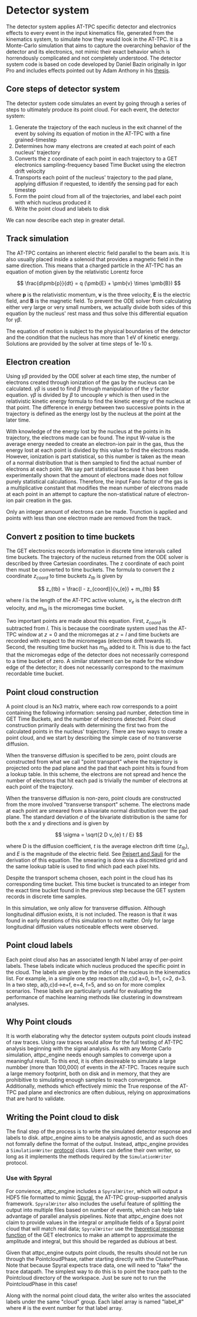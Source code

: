 # Detector system

The detector system applies AT-TPC specific detector and electronics effects to every 
event in the input kinematics file, generated from the kinematics system, to simulate 
how they would look in the AT-TPC. It is a Monte-Carlo simulation that aims to capture 
the overarching behavior of the detector and its electronics, not mimic their exact 
behavior which is horrendously complicated and not completely understood. The detector 
system code is based on code developed by Daniel Bazin originally in Igor Pro and 
includes effects pointed out by Adam Anthony in his [thesis](https://ezproxy.msu.edu/login?url=https://www.proquest.com/pqdtglobal1/dissertations-theses/fission-lead-region/docview/2855740534/sem-2?accountid=12598).

## Core steps of detector system

The detector system code simulates an event by going through a series of steps to 
ultimately produce its point cloud. For each event, the detector system:

1. Generate the trajectory of the each nucleus in the exit channel of the event by solving its equation of motion in the AT-TPC with a fine grained-timestep
2. Determines how many electrons are created at each point of each nucleus' trajectory
3. Converts the z coordinate of each point in each trajectory to a GET electronics sampling-frequency based Time Bucket using the electron drift velocity
3. Transports each point of the nucleus' trajectory to the pad plane, applying diffusion if requested, to identify the sensing pad for each timestep
5. Form the point cloud from all of the trajectories, and label each point with which nucleus produced it
4. Write the point cloud and labels to disk

We can now describe each step in greater detail.

## Track simulation

The AT-TPC contains an inherent electric field parallel to the beam axis. It is also 
usually placed inside a solenoid that provides a magnetic field in the same direction. 
This means that a charged particle in the AT-TPC has an equation of motion given by the
relativistic Lorentz force

$$ 
\frac{d\pmb{p}}{dt} = q (\pmb{E} + \pmb{v} \times \pmb{B})
$$

where $\pmb{p}$ is the relativistic momentum, $\pmb{v}$ is the three velocity, $\pmb{E}$
is the electric field, and $\pmb{B}$ is the magnetic field. To prevent the ODE solver 
from calculating either very large or very small numbers, we actually divide both 
sides of this equation by the nucleus' rest mass and thus solve this differential 
equation for $\gamma \beta$. 

The equation of motion is subject to the physical boundaries of the detector and the 
condition that the nucleus has more than 1 eV of kinetic energy. Solutions are provided 
by the solver at time steps of 1e-10 s.

## Electron creation

Using $\gamma \beta$ provided by the ODE solver at each time step, the number of 
electrons created through ionization of the gas by the nucleus can be calculated. 
$\gamma \beta$ is used to find $\beta$ through manipulation of the $\gamma$ factor 
equation. $\gamma \beta$ is divided by $\beta$ to uncouple $\gamma$ which is then used 
in the relativistic kinetic energy formula to find the kinetic energy of the nucleus at
that point. The difference in energy between two successive points in the trajectory is
defined as the energy lost by the nucleus at the point at the later time.

With knowledge of the energy lost by the nucleus at the points in its trajectory, the 
electrons made can be found. The input W-value is the average energy needed to create 
an electron-ion pair in the gas, thus the energy lost at each point is divided by this 
value to find the electrons made. However, ionization is part statistical, so this 
number is taken as the mean of a normal distribution that is then sampled to find the 
actual number of electrons at each point. We say part statistical because it has been 
experimentally shown that the amount of electrons made does not follow purely 
statistical calculations. Therefore, the input Fano factor of the gas is a 
multiplicative constant that modifies the mean number of electrons made at each point 
in an attempt to capture the non-statistical nature of electron-ion pair creation in 
the gas.

Only an integer amount of electrons can be made. Trunction is applied and points with 
less than one electron made are removed from the track.

## Convert z position to time buckets

The GET electronics records information in discrete time intervals called time buckets. 
The trajectory of the nucleus returned from the ODE solver is described by three 
Cartesian coordinates. The z coordinate of each point then must be converted to time 
buckets. The formula to convert the z coordinate $z_{coord}$ to time buckets $z_{tb}$ 
is given by 

$$ 
z_{tb} = \frac{l - z_{coord}}{v_{e}} + m_{tb}
$$

where $l$ is the length of the AT-TPC active volume, $v_{e}$ is the electron drift 
velocity, and $m_{tb}$ is the micromegas time bucket. 

Two important points are made about this equation. First, $z_{coord}$ is subtracted 
from $l$. This is because the coordinate system used has the AT-TPC window at $z=0$ and
the micromegas at $z=l$ and time buckets are recorded with respect to the micromegas 
(electrons drift towards it). Second, the resulting time bucket has $m_{tb}$ added to 
it. This is due to the fact that the micromegas edge of the detector does not 
necessarily correspond to a time bucket of zero. A similar statement can be made for 
the window edge of the detector; it does not necessarily correspond to the maximum 
recordable time bucket.

## Point cloud construction

A point cloud is an Nx3 matrix, where each row corresponds to a point containing the 
following information: sensing pad number, detection time in GET Time Buckets, and the 
number of electrons detected. Point cloud construction primarily deals with determining
the first two from the calculated points in the nucleus' trajectory. There are two ways
to create a point cloud, and we start by describing the simple case of no transverse 
diffusion.

When the transverse diffusion is specified to be zero, point clouds are constructed 
from what we call "point transport" where the trajectory is projected onto the pad 
plane and the pad that each point hits is found from a lookup table. In this scheme, 
the electrons are not spread and hence the number of electrons that hit each pad is 
trivially the number of electrons at each point of the trajectory.

When the transverse diffusion is non-zero, point clouds are constructed from the more 
involved "transverse transport" scheme. The electrons made at each point are smeared 
from a bivariate normal distribution over the pad plane. The standard deviation 
$\sigma$ of the bivariate distribution is the same for both the x and y directions and 
is given by

$$
\sigma = \sqrt{2 D v_{e} t / E}
$$

where D is the diffusion coefficient, $t$ is the average electron drift time 
($z_{tb}$), and $E$ is the magnitude of the electric field. See 
[Peisert and Sauli](https://cds.cern.ch/record/154069?ln=en) for the derivation of this
equation. The smearing is done via a discretized grid and the same lookup table is used
to find which pad each pixel hits.

Despite the transport schema chosen, each point in the cloud has its corresponding time
bucket. This time bucket is truncated to an integer from the exact time bucket found in
the previous step because the GET system records in discrete time samples.

In this simulation, we only allow for transverse diffusion. Although longitudinal 
diffusion exists, it is not included. The reason is that it was found in early 
iterations of this simulation to not matter. Only for large longitudinal diffusion 
values noticeable effects were observed.

## Point cloud labels

Each point cloud also has an associated length N label array of per-point labels. These
labels indicate which nucleus produced the specific point in the cloud. The labels are 
given by the index of the nucleus in the kinematics list. For example, in a simple one 
step reaction a(b,c)d a=0, b=1, c=2, d=3. In a two step, a(b,c)d->e+f, e=4, f=5, and so
on for more complex scenarios. These labels are particularly useful for evaluating the
performance of machine learning methods like clustering in downstream analyses.

## Why Point clouds

It is worth elaborating why the detector system outputs point clouds instead of raw 
traces. Using raw traces would allow for the full testing of AT-TPC analysis beginning 
with the signal analysis. As with any Monte Carlo simulation, attpc_engine needs enough
samples to converge upon a meaningful result. To this end, it is often desireable to
simulate a large numbber (more than 100,000) of events in the AT-TPC. Traces require 
such a large memory footprint, both on disk and in memory, that they are prohibitive to
simulating enough samples to reach convergence. Additionally, methods which effectively
mimic the True response of the AT-TPC pad plane and electronics are often dubious, 
relying on approximations that are hard to validate.

## Writing the Point cloud to disk

The final step of the process is to write the simulated detector response and labels to disk. 
attpc_engine aims to be analysis agnostic, and as such does not fomrally define the 
format of the output. Instead, attpc_engine provides a `SimulationWriter` 
[protocol](https://typing.readthedocs.io/en/latest/spec/protocol.html#protocols) class.
Users can define their own writer, so long as it implements the methods required by the 
`SimulationWriter` protocol.

### Use with Spyral

For convience, attpc_engine includes a `SpyralWriter`, which will output a HDF5 file 
formatted to mimic [Spyral](https://attpc.github.io/Spyral), the AT-TPC group-supported
analysis framework. `SpyralWriter` also includes the useful feature of splitting the 
output into multiple files based on number of events, which can help take advantage of 
parallel analysis pipelines. Note that attpc_engine does not claim to provide values in
the integral or amplitude fields of a Spyral point cloud that will match real data; 
`SpyralWriter` use the [theoretical response function](https://www.sciencedirect.com/science/article/pii/S0168900216309408?casa_token=DAWbhPvX49MAAAAA:Zen7nFs-pgG9wu__g0rrzus01B1pa7ZYspbz_KOnn-dZyhXNglEqtgywFKwYrvKKsIwEY10n49XV)
of the GET electronics to make an attempt to approximate the amplitude and integral, 
but this should be regarded as dubious at best.

Given that attpc_engine outputs point clouds, the results should not be run through the
PointcloudPhase, rather starting directly with the ClusterPhase. Note that because 
Spyral expects trace data, one will need to "fake" the trace datapath. The simplest 
way to do this is to point the trace path to the Pointcloud directory of the workspace.
Just be sure not to run the PointcloudPhase in this case!

Along with the normal point cloud data, the writer also writes the associated labels
under the same "cloud" group. Each label array is named "label_#" where # is the event
number for that label array.

